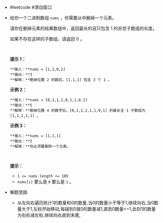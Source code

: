 - #leetcode #滑动窗口
- 给你一个二进制数组 `nums` ，你需要从中删掉一个元素。
  
  请你在删掉元素的结果数组中，返回最长的且只包含 1 的非空子数组的长度。
  
  如果不存在这样的子数组，请返回 0 。
  
   
  
  **提示 1：**
  
  ```
  **输入：**nums = [1,1,0,1]
  **输出：**3
  **解释：**删掉位置 2 的数后，[1,1,1] 包含 3 个 1 。
  ```
  
  **示例 2：**
  
  ```
  **输入：**nums = [0,1,1,1,0,1,1,0,1]
  **输出：**5
  **解释：**删掉位置 4 的数字后，[0,1,1,1,1,1,0,1] 的最长全 1 子数组为 [1,1,1,1,1] 。
  ```
  
  **示例 3：**
  
  ```
  **输入：**nums = [1,1,1]
  **输出：**2
  **解释：**你必须要删除一个元素。
  ```
  
   
  
  **提示：**
	- `1 <= nums.length <= 105`
	- `nums[i]` 要么是 `0` 要么是 `1` 。
- 解题思路
	- 从左向右遍历统计1的数量和0的数量,当0的数量小于等于1,继续向右,当0数量大于1,左标开始移动,每碰到0就0的数量减1,直到0数量<=1,此刻1的数量为右标减左标,继续向右直到末尾,